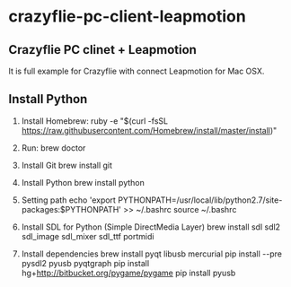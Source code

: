 # crazyflie-pc-client-leapmotion
Crazyflie PC clinet + Leapmotion
--------------------------------

It is full example for Crazyflie with connect Leapmotion for Mac OSX. 

Install Python
--------------

1. Install Homebrew:
ruby -e "$(curl -fsSL https://raw.githubusercontent.com/Homebrew/install/master/install)"

2. Run:
brew doctor

3. Install Git
brew install git

4. Install Python
brew install python

5. Setting path
echo 'export PYTHONPATH=/usr/local/lib/python2.7/site-packages:$PYTHONPATH' >> ~/.bashrc
source ~/.bashrc

6. Install SDL for Python (Simple DirectMedia Layer)
brew install sdl sdl2 sdl_image sdl_mixer sdl_ttf portmidi

7. Install dependencies
brew install pyqt libusb mercurial
pip install --pre pysdl2 pyusb pyqtgraph
pip install hg+http://bitbucket.org/pygame/pygame
pip install pyusb


